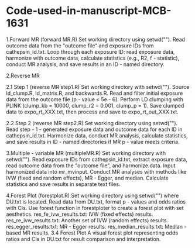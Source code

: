 # Code-used-in-manuscript-MCB-1631

1.Forward MR (forward MR.R)
Set working directory using setwd("").
Read outcome data from the "outcome file" and exposure IDs from cathepsin_id.txt.
Loop through each exposure ID: read exposure data, harmonize with outcome data, calculate statistics (e.g., R2, f - statistic), conduct MR analysis, and save results in an ID - named directory.


2.Reverse MR

2.1 Step 1 (reverse MR step1.R)
Set working directory with setwd("").
Source ld_clump.R, ld_matrix.R, and backwards.R.
Read and filter initial exposure data from the outcome file (p - value < 5e - 6).
Perform LD clumping with PLINK (clump_kb = 10000, clump_r2 = 0.001, clump_p = 1).
Save clumped data to expo_rt_XXX.txt, then process and save to expo_rt_out_XXX.txt.

2.2 Step 2 (reverse MR step2.R)
Set working directory using setwd("").
Read step - 1 - generated exposure data and outcome data for each ID in cathepsin_id.txt.
Harmonize data, conduct MR analysis, calculate statistics, and save results in ID - named directories if MR p - value meets criteria.


3.Multiple - variable MR (multipleMR.R)
Set working directory with setwd("").
Read exposure IDs from cathepsin_id.txt, extract exposure data, read outcome data from the "outcome file", and harmonize data.
Input harmonized data into mr_mvinput. Conduct MR analyses with methods like IVW (fixed and random effects), MR - Egger, and median. Calculate statistics and save results in separate text files.


4.Forest Plot (forestplot.R)
Set working directory using setwd("") where DU.txt is located.
Read data from DU.txt, format p - values and odds ratios with CIs. Use forest function in forestploter to create a forest plot with set aesthetics.
res_fe_ivw_results.txt: IVW (fixed effects) results.
res_re_ivw_results.txt: Another set of IVW (random effects) results.
res_egger_results.txt: MR - Egger results.
res_median_results.txt: Median - based MR results.
3.4 Forest Plot
A visual forest plot representing odds ratios and CIs in DU.txt for result comparison and interpretation.
